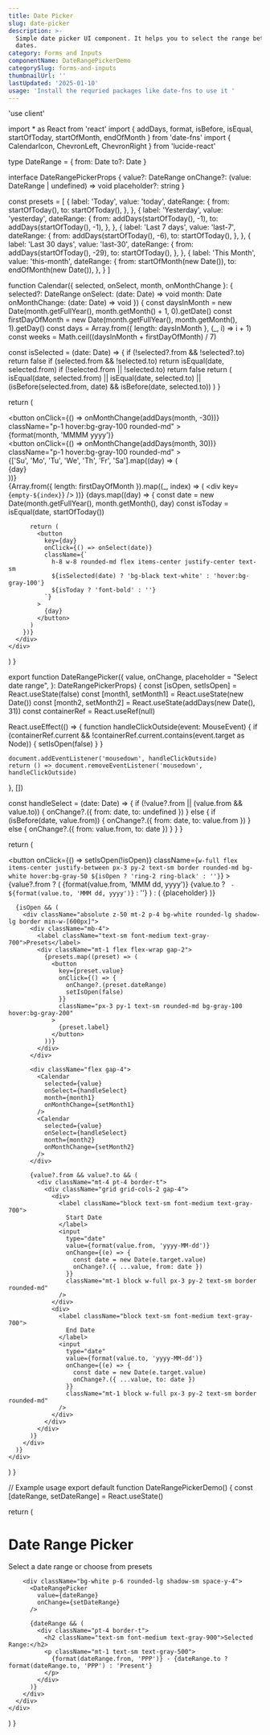 ```yaml
---
title: Date Picker
slug: date-picker
description: >-
  Simple date picker UI component. It helps you to select the range between two
  dates.
category: Forms and Inputs
componentName: DateRangePickerDemo
categorySlug: forms-and-inputs
thumbnailUrl: ''
lastUpdated: '2025-01-10'
usage: 'Install the requried packages like date-fns to use it '
---
```

'use client'

import * as React from 'react'
import { addDays, format, isBefore, isEqual, startOfToday, startOfMonth, endOfMonth } from 'date-fns'
import { CalendarIcon, ChevronLeft, ChevronRight } from 'lucide-react'

type DateRange = {
  from: Date
  to?: Date
}

interface DateRangePickerProps {
  value?: DateRange
  onChange?: (value: DateRange | undefined) => void
  placeholder?: string
}

const presets = [
  {
    label: 'Today',
    value: 'today',
    dateRange: {
      from: startOfToday(),
      to: startOfToday(),
    },
  },
  {
    label: 'Yesterday',
    value: 'yesterday',
    dateRange: {
      from: addDays(startOfToday(), -1),
      to: addDays(startOfToday(), -1),
    },
  },
  {
    label: 'Last 7 days',
    value: 'last-7',
    dateRange: {
      from: addDays(startOfToday(), -6),
      to: startOfToday(),
    },
  },
  {
    label: 'Last 30 days',
    value: 'last-30',
    dateRange: {
      from: addDays(startOfToday(), -29),
      to: startOfToday(),
    },
  },
  {
    label: 'This Month',
    value: 'this-month',
    dateRange: {
      from: startOfMonth(new Date()),
      to: endOfMonth(new Date()),
    },
  }
]

function Calendar({ 
  selected,
  onSelect,
  month,
  onMonthChange
}: {
  selected?: DateRange
  onSelect: (date: Date) => void
  month: Date
  onMonthChange: (date: Date) => void
}) {
  const daysInMonth = new Date(month.getFullYear(), month.getMonth() + 1, 0).getDate()
  const firstDayOfMonth = new Date(month.getFullYear(), month.getMonth(), 1).getDay()
  const days = Array.from({ length: daysInMonth }, (_, i) => i + 1)
  const weeks = Math.ceil((daysInMonth + firstDayOfMonth) / 7)

  const isSelected = (date: Date) => {
    if (!selected?.from && !selected?.to) return false
    if (selected.from && !selected.to) return isEqual(date, selected.from)
    if (!selected.from || !selected.to) return false
    return (
      isEqual(date, selected.from) ||
      isEqual(date, selected.to) ||
      (isBefore(selected.from, date) && isBefore(date, selected.to))
    )
  }

  return (
    <div className="p-3">
      <div className="flex items-center justify-between mb-4">
        <button
          onClick={() => onMonthChange(addDays(month, -30))}
          className="p-1 hover:bg-gray-100 rounded-md"
        >
          <ChevronLeft className="h-4 w-4" />
        </button>
        <div className="font-medium">
          {format(month, 'MMMM yyyy')}
        </div>
        <button
          onClick={() => onMonthChange(addDays(month, 30))}
          className="p-1 hover:bg-gray-100 rounded-md"
        >
          <ChevronRight className="h-4 w-4" />
        </button>
      </div>
      <div className="grid grid-cols-7 gap-1 mb-2">
        {['Su', 'Mo', 'Tu', 'We', 'Th', 'Fr', 'Sa'].map((day) => (
          <div key={day} className="text-center text-sm text-gray-500">
            {day}
          </div>
        ))}
      </div>
      <div className="grid grid-cols-7 gap-1">
        {Array.from({ length: firstDayOfMonth }).map((_, index) => (
          <div key={`empty-${index}`} />
        ))}
        {days.map((day) => {
          const date = new Date(month.getFullYear(), month.getMonth(), day)
          const isToday = isEqual(date, startOfToday())
          
          return (
            <button
              key={day}
              onClick={() => onSelect(date)}
              className={`
                h-8 w-8 rounded-md flex items-center justify-center text-sm
                ${isSelected(date) ? 'bg-black text-white' : 'hover:bg-gray-100'}
                ${isToday ? 'font-bold' : ''}
              `}
            >
              {day}
            </button>
          )
        })}
      </div>
    </div>
  )
}

export function DateRangePicker({
  value,
  onChange,
  placeholder = "Select date range",
}: DateRangePickerProps) {
  const [isOpen, setIsOpen] = React.useState(false)
  const [month1, setMonth1] = React.useState(new Date())
  const [month2, setMonth2] = React.useState(addDays(new Date(), 31))
  const containerRef = React.useRef<HTMLDivElement>(null)

  React.useEffect(() => {
    function handleClickOutside(event: MouseEvent) {
      if (containerRef.current && !containerRef.current.contains(event.target as Node)) {
        setIsOpen(false)
      }
    }

    document.addEventListener('mousedown', handleClickOutside)
    return () => document.removeEventListener('mousedown', handleClickOutside)
  }, [])

  const handleSelect = (date: Date) => {
    if (!value?.from || (value.from && value.to)) {
      onChange?.({ from: date, to: undefined })
    } else {
      if (isBefore(date, value.from)) {
        onChange?.({ from: date, to: value.from })
      } else {
        onChange?.({ from: value.from, to: date })
      }
    }
  }

  return (
    <div className="relative" ref={containerRef}>
      <button
        onClick={() => setIsOpen(!isOpen)}
        className={`
          w-full flex items-center justify-between px-3 py-2 text-sm
          border rounded-md bg-white hover:bg-gray-50
          ${isOpen ? 'ring-2 ring-black' : ''}
        `}
      >
        <div className="flex items-center">
          <CalendarIcon className="mr-2 h-4 w-4 text-gray-500" />
          {value?.from ? (
            <span>
              {format(value.from, 'MMM dd, yyyy')}
              {value.to ? ` - ${format(value.to, 'MMM dd, yyyy')}` : ''}
            </span>
          ) : (
            <span className="text-gray-500">{placeholder}</span>
          )}
        </div>
      </button>

      {isOpen && (
        <div className="absolute z-50 mt-2 p-4 bg-white rounded-lg shadow-lg border min-w-[600px]">
          <div className="mb-4">
            <label className="text-sm font-medium text-gray-700">Presets</label>
            <div className="mt-1 flex flex-wrap gap-2">
              {presets.map((preset) => (
                <button
                  key={preset.value}
                  onClick={() => {
                    onChange?.(preset.dateRange)
                    setIsOpen(false)
                  }}
                  className="px-3 py-1 text-sm rounded-md bg-gray-100 hover:bg-gray-200"
                >
                  {preset.label}
                </button>
              ))}
            </div>
          </div>
          
          <div className="flex gap-4">
            <Calendar
              selected={value}
              onSelect={handleSelect}
              month={month1}
              onMonthChange={setMonth1}
            />
            <Calendar
              selected={value}
              onSelect={handleSelect}
              month={month2}
              onMonthChange={setMonth2}
            />
          </div>

          {value?.from && value?.to && (
            <div className="mt-4 pt-4 border-t">
              <div className="grid grid-cols-2 gap-4">
                <div>
                  <label className="block text-sm font-medium text-gray-700">
                    Start Date
                  </label>
                  <input
                    type="date"
                    value={format(value.from, 'yyyy-MM-dd')}
                    onChange={(e) => {
                      const date = new Date(e.target.value)
                      onChange?.({ ...value, from: date })
                    }}
                    className="mt-1 block w-full px-3 py-2 text-sm border rounded-md"
                  />
                </div>
                <div>
                  <label className="block text-sm font-medium text-gray-700">
                    End Date
                  </label>
                  <input
                    type="date"
                    value={format(value.to, 'yyyy-MM-dd')}
                    onChange={(e) => {
                      const date = new Date(e.target.value)
                      onChange?.({ ...value, to: date })
                    }}
                    className="mt-1 block w-full px-3 py-2 text-sm border rounded-md"
                  />
                </div>
              </div>
            </div>
          )}
        </div>
      )}
    </div>
  )
}

// Example usage
export default function DateRangePickerDemo() {
  const [dateRange, setDateRange] = React.useState<DateRange>()

  return (
    <div className="min-h-screen bg-gray-50 p-8">
      <div className="max-w-md mx-auto space-y-4">
        <div>
          <h1 className="text-2xl font-bold text-gray-900">Date Range Picker</h1>
          <p className="text-sm text-gray-500">Select a date range or choose from presets</p>
        </div>
        
        <div className="bg-white p-6 rounded-lg shadow-sm space-y-4">
          <DateRangePicker
            value={dateRange}
            onChange={setDateRange}
          />
          
          {dateRange && (
            <div className="pt-4 border-t">
              <h2 className="text-sm font-medium text-gray-900">Selected Range:</h2>
              <p className="mt-1 text-sm text-gray-500">
                {format(dateRange.from, 'PPP')} - {dateRange.to ? format(dateRange.to, 'PPP') : 'Present'}
              </p>
            </div>
          )}
        </div>
      </div>
    </div>
  )
}

